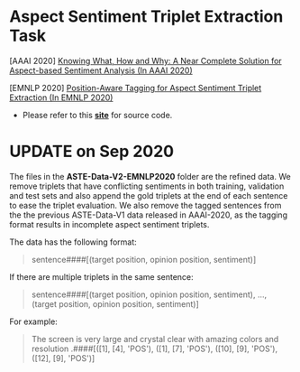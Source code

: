 
# Aspect Sentiment Triplet Extraction Task
[AAAI 2020] [Knowing What, How and Why: A Near Complete Solution for Aspect-based Sentiment Analysis (In AAAI 2020)](https://arxiv.org/pdf/1911.01616.pdf)


[EMNLP 2020] [Position-Aware Tagging for Aspect Sentiment Triplet Extraction (In EMNLP 2020)](https://github.com/xuuuluuu/Position-Aware-Tagging-for-ASTE)

- Please refer to this **[site](https://github.com/xuuuluuu/Position-Aware-Tagging-for-ASTE)** for source code.




# UPDATE on Sep 2020
The files in the **ASTE-Data-V2-EMNLP2020** folder are the refined data. We remove triplets that have conflicting sentiments in both training, validation and test sets and also append the gold triplets at the end of each sentence to ease the triplet evaluation. We also remove the tagged sentences from the the previous ASTE-Data-V1 data released in AAAI-2020, as the tagging format results in incomplete aspect sentiment triplets. 

The data has the following format: 

> sentence####[(target position, opinion position, sentiment)]

If there are multiple triplets in the same sentence:

> sentence####[(target position, opinion position, sentiment), ..., (target position, opinion position, sentiment)]

For example:

> The screen is very large and crystal clear with amazing colors and resolution .####[([1], [4], 'POS'), ([1], [7], 'POS'), ([10], [9], 'POS'), ([12], [9], 'POS')]

